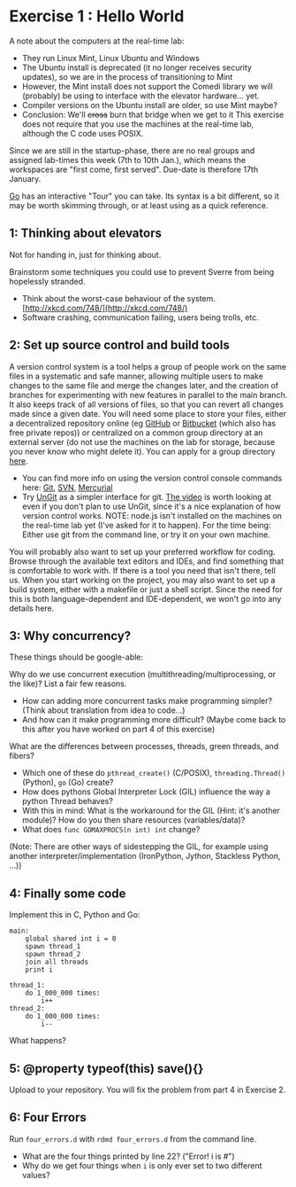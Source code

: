 Exercise 1 : Hello World
========================

A note about the computers at the real-time lab:
 - They run Linux Mint, Linux Ubuntu and Windows
 - The Ubuntu install is deprecated (it no longer receives security updates), so we are in the process of transitioning to Mint
 - However, the Mint install does not support the Comedi library we will (probably) be using to interface with the elevator hardware... yet.
 - Compiler versions on the Ubuntu install are older, so use Mint maybe?
 - Conclusion: We'll ~~cross~~ burn that bridge when we get to it
This exercise does not require that you use the machines at the real-time lab, although the C code uses POSIX.

Since we are still in the startup-phase, there are no real groups and assigned lab-times this week (7th to 10th Jan.), which means the workspaces are "first come, first served". Due-date is therefore 17th January.

[Go](http://golang.org) has an interactive "Tour" you can take. Its syntax is a bit different, so it may be worth skimming through, or at least using as a quick reference.



1: Thinking about elevators
---------------------------

Not for handing in, just for thinking about.

Brainstorm some techniques you could use to prevent Sverre from being hopelessly stranded.
 - Think about the worst-case behaviour of the system. [http://xkcd.com/748/](http://xkcd.com/748/)
 - Software crashing, communication failing, users being trolls, etc.

 
2: Set up source control and build tools
----------------------------------------

A version control system is a tool helps a group of people work on the same files in a systematic and safe manner, allowing multiple users to make changes to the same file and merge the changes later, and the creation of branches for experimenting with new features in parallel to the main branch. It also keeps track of all versions of files, so that you can revert all changes made since a given date.
You will need some place to store your files, either a decentralized repository online (eg [GitHub](https://github.com/) or [Bitbucket](https://bitbucket.org/) (which also has free private repos)) or centralized on a common group directory at an external server (do not use the machines on the lab for storage, because you never know who might delete it). You can apply for a group directory [here](http://www.stud.ntnu.no/kundesenter/).

 - You can find more info on using the version control console commands here: [Git](http://git-scm.com/), [SVN](http://svnbook.org/), [Mercurial](http://mercurial.selenic.com/)
 - Try [UnGit](https://github.com/FredrikNoren/ungit) as a simpler interface for git. [The video](http://youtu.be/hkBVAi3oKvo) is worth looking at even if you don't plan to use UnGit, since it's a nice explanation of how version control works. NOTE: node.js isn't installed on the machines on the real-time lab yet (I've asked for it to happen). For the time being: Either use git from the command line, or try it on your own machine.

You will probably also want to set up your preferred workflow for coding. Browse through the available text editors and IDEs, and find something that is comfortable to work with. If there is a tool you need that isn't there, tell us.
When you start working on the project, you may also want to set up a build system, either with a makefile or just a shell script. Since the need for this is both language-dependent and IDE-dependent, we won't go into any details here.

 
3: Why concurrency?
----------------------

These things should be google-able:

Why do we use concurrent execution (multithreading/multiprocessing, or the like)? List a fair few reasons.
 - How can adding more concurrent tasks make programming simpler? (Think about translation from idea to code...)
 - And how can it make programming more difficult? (Maybe come back to this after you have worked on part 4 of this exercise)
 
What are the differences between processes, threads, green threads, and fibers?
 - Which one of these do `pthread_create()` (C/POSIX), `threading.Thread()` (Python), `go` (Go) create?
 - How does pythons Global Interpreter Lock (GIL) influence the way a python Thread behaves?
 - With this in mind: What is the workaround for the GIL (Hint: it's another module)? How do you then share resources (variables/data)?
 - What does `func GOMAXPROCS(n int) int` change?
 
(Note: There are other ways of sidestepping the GIL, for example using another interpreter/implementation (IronPython, Jython, Stackless Python, ...))


4: Finally some code
--------------------

Implement this in C, Python and Go:

    main:
        global shared int i = 0
        spawn thread_1
        spawn thread_2
        join all threads
        print i

    thread_1:
        do 1_000_000 times:
            i++
    thread_2:
        do 1_000_000 times:
            i--
            
What happens?


5: @property typeof(this) save(){}
----------------------------------

Upload to your repository. You will fix the problem from part 4 in Exercise 2.



6: Four Errors
--------------

Run `four_errors.d` with `rdmd four_errors.d` from the command line.
 - What are the four things printed by line 22? ("Error! i is #")
 - Why do we get four things when `i` is only ever set to two different values?
 


